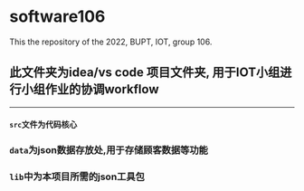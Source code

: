 # software106
This the repository of the 2022, BUPT, IOT, group 106.

## 此文件夹为idea/vs code 项目文件夹, 用于IOT小组进行小组作业的协调workflow
***
#### `src`文件为代码核心


### `data`为json数据存放处,用于存储顾客数据等功能

### `lib`中为本项目所需的json工具包

